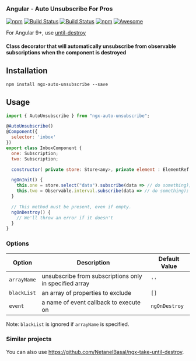 ### Angular - Auto Unsubscribe For Pros

[![npm](https://img.shields.io/npm/dt/ngx-auto-unsubscribe.svg)]()
[![Build Status](https://semaphoreci.com/api/v1/netanel7799/ngx-auto-unsubscribe/branches/master/badge.svg)](https://semaphoreci.com/netanel7799/ngx-auto-unsubscribe)
[![Build Status](https://travis-ci.org/NetanelBasal/ngx-auto-unsubscribe.svg?branch=master)](https://travis-ci.org/NetanelBasal/ngx-auto-unsubscribe)
[![npm](https://img.shields.io/npm/l/ngx-auto-unsubscribe.svg)]()
[![Awesome](https://cdn.rawgit.com/sindresorhus/awesome/d7305f38d29fed78fa85652e3a63e154dd8e8829/media/badge.svg)](https://github.com/sindresorhus/awesome)

For Angular 9+, use [until-destroy](https://github.com/ngneat/until-destroy)

#### Class decorator that will automatically unsubscribe from observable subscriptions when the component is destroyed

## Installation

`npm install ngx-auto-unsubscribe --save`

## Usage

```js
import { AutoUnsubscribe } from "ngx-auto-unsubscribe";

@AutoUnsubscribe()
@Component({
  selector: 'inbox'
})
export class InboxComponent {
  one: Subscription;
  two: Subscription;

  constructor( private store: Store<any>, private element : ElementRef ) {}

  ngOnInit() {
    this.one = store.select("data").subscribe(data => // do something);
    this.two = Observable.interval.subscribe(data => // do something);
  }

  // This method must be present, even if empty.
  ngOnDestroy() {
    // We'll throw an error if it doesn't
  }
}
```

### Options

| Option      | Description                                            | Default Value |
| ----------- | ------------------------------------------------------ | ------------- |
| `arrayName` | unsubscribe from subscriptions only in specified array | `''`          |
| `blackList` | an array of properties to exclude                      | `[]`          |
| `event`     | a name of event callback to execute on                 | `ngOnDestroy` |

Note: `blackList` is ignored if `arrayName` is specified.

### Similar projects

You can also use https://github.com/NetanelBasal/ngx-take-until-destroy.

